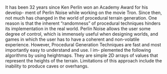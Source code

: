 It has been 32 years since Ken Perlin won an Academy Award for his develop- ment of Perlin Noise while working on the movie Tron. Since then, not much  has changed in the world of procedural terrain generation. One reason is that  the inherent “randomness” of procedural techniques hinders its implementation  in the real world. Perlin Noise allows the user some degree of control, which is  immensely useful when designing worlds, and games in which the user has to  have a coherent and non-volatile experience. However, Procedural Generation  Techniques are fast and most importantly easy to understand and use. I im- plemented the following algorithms by using heightmaps. They are simple 2D  arrays of values that represent the heights of the terrain. Limitations of this  approach include the inability to produce caves or overhangs.
